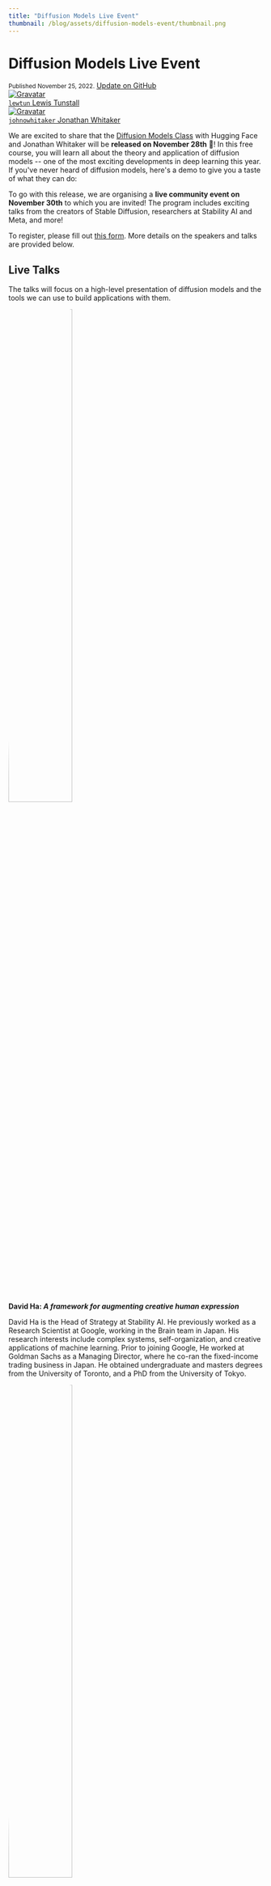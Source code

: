 ```yaml
---
title: "Diffusion Models Live Event"
thumbnail: /blog/assets/diffusion-models-event/thumbnail.png
---
```


<h1>
    Diffusion Models Live Event
</h1>

<div class="blog-metadata">
    <small>Published November 25, 2022.</small>
    <a target="_blank" class="btn no-underline text-sm mb-5 font-sans" href="https://github.com/huggingface/blog/blob/main/diffusion-models-event.md">
        Update on GitHub
    </a>
</div>

<div class="author-card">
    <a href="/lewtun">
        <img class="avatar avatar-user" src="https://aeiljuispo.cloudimg.io/v7/https://s3.amazonaws.com/moonup/production/uploads/1594651707950-noauth.jpeg?w=200&h=200&f=face" title="Gravatar">
        <div class="bfc">
            <code>lewtun</code>
            <span class="fullname">Lewis Tunstall</span>
        </div>
    </a>
    <a href="/johnowhitaker">
        <img class="avatar avatar-user" src="https://aeiljuispo.cloudimg.io/v7/https://s3.amazonaws.com/moonup/production/uploads/1636442017289-noauth.jpeg?w=200&h=200&f=face" title="Gravatar">
        <div class="bfc">
            <code>johnowhitaker</code>
            <span class="fullname">Jonathan Whitaker</span>
        </div>
    </a>
</div>

We are excited to share that the [Diffusion Models Class](https://github.com/huggingface/diffusion-models-class) with Hugging Face and Jonathan Whitaker will be **released on November 28th** 🥳! In this free course, you will learn all about the theory and application of diffusion models -- one of the most exciting developments in deep learning this year. If you've never heard of diffusion models, here's a demo to give you a taste of what they can do:

<script type="module" src="https://gradio.s3-us-west-2.amazonaws.com/3.11.0/gradio.js"></script>

<gradio-app space="runwayml/stable-diffusion-v1-5"></gradio-app>


To go with this release, we are organising a **live community event on November 30th** to which you are invited! The program includes exciting talks from the creators of Stable Diffusion, researchers at Stability AI and Meta, and more!

To register, please fill out [this form](http://eepurl.com/icSzXv). More details on the speakers and talks are provided below.

## Live Talks

The talks will focus on a high-level presentation of diffusion models and the tools we can use to build applications with them.

<div
    class="container md:grid md:grid-cols-2 gap-2 max-w-7xl"
>
    <div class="text-center flex flex-col items-center">
        <img src="https://huggingface.co/datasets/huggingface/documentation-images/resolve/main/blog/diffusion-models-event/david-ha.png" width=50% style="border-radius: 50%;">
        <p><strong>David Ha: <em>A framework for augmenting creative human expression</em></strong></p>
        <p>David Ha is the Head of Strategy at Stability AI. He previously worked as a Research Scientist at Google, working in the Brain team in Japan. His research interests include complex systems, self-organization, and creative applications of machine learning. Prior to joining Google, He worked at Goldman Sachs as a Managing Director, where he co-ran the fixed-income trading business in Japan. He obtained undergraduate and masters degrees from the University of Toronto, and a PhD from the University of Tokyo.</p>
    </div>
    <div class="text-center flex flex-col items-center">
        <img src="https://huggingface.co/datasets/huggingface/documentation-images/resolve/main/blog/diffusion-models-event/devi-parikh.png" width=50% style="border-radius: 50%;">
        <p><strong>Devi Parikh: <em>Make-A-Video: Diffusion Models for Text-to-Video Generation without Text-Video Data</em></strong></p>
        <p>Devi Parikh is a Research Director at the Fundamental AI Research (FAIR) lab at Meta, and an Associate Professor in the School of Interactive Computing at Georgia Tech. She has held visiting positions at Cornell University, University of Texas at Austin, Microsoft Research, MIT, Carnegie Mellon University, and Facebook AI Research. She received her M.S. and Ph.D. degrees from the Electrical and Computer Engineering department at Carnegie Mellon University in 2007 and 2009 respectively. Her research interests are in computer vision, natural language processing, embodied AI, human-AI collaboration, and AI for creativity.</p>
    </div>
    <div class="text-center flex flex-col items-center">
        <img src="https://huggingface.co/datasets/huggingface/documentation-images/resolve/main/blog/diffusion-models-event/patrick-esser.png" width=50% style="border-radius: 50%;">
        <p><strong>Patrick Esser: <em>Food for Diffusion</em></strong></p>
        <p>Patrick Esser is a Principal Research Scientist at Runway, leading applied research efforts including the core model behind Stable Diffusion, otherwise known as High-Resolution Image Synthesis with Latent Diffusion Models.</p>
    </div>
    <div class="text-center flex flex-col items-center">
        <img src="https://huggingface.co/datasets/huggingface/documentation-images/resolve/main/blog/diffusion-models-event/justin-pinkey.png" width=50% style="border-radius: 50%;">
        <p><strong>Justin Pinkney: <em>Beyond text - giving Stable Diffusion new abilities</em></strong></p>
        <p>Justin is a Senior Machine Learning Researcher at Lambda Labs working on image generation and editing, particularly for artistic and creative applications. He loves to play and tweak pre-trained models to add new capabilities to them, and is probably best known for models like: Toonify, Stable Diffusion Image Variations, and Text-to-Pokemon.</p>
    </div>
    <div class="text-center flex flex-col items-center">
        <img src="https://huggingface.co/datasets/huggingface/documentation-images/resolve/main/blog/diffusion-models-event/poli.png" width=50% style="border-radius: 50%;">
        <p><strong>Apolinário Passos: <em>DALL-E 2 is cool but... what will come after the generative media hype?</em></strong></p>
        <p>Apolinário Passos is a Machine Learning Art Engineer at Hugging Face and an artist who focuses on generative art and generative media. He founded the platform multimodal.art and the corresponding Twitter account, and works on the organization, aggregation, and platformization of open-source generative media machine learning models.</p>
    </div>
</div>
